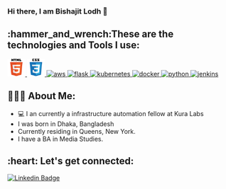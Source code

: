 ### Hi there, I am Bishajit Lodh 👋

<h2 align="left">:hammer_and_wrench:These are the technologies and Tools I use:</h2>
<p align="left">
    <a href="https://www.w3.org/html/" target="_blank"> <img src="https://raw.githubusercontent.com/devicons/devicon/master/icons/html5/html5-original-wordmark.svg" alt="html5" width="40" height="40"/> </a>
    <a href="https://www.w3schools.com/css/" target="_blank"> <img src="https://raw.githubusercontent.com/devicons/devicon/master/icons/css3/css3-original-wordmark.svg" alt="css3" width="40" height="40"/> </a>
    <a href="https://aws.amazon.com/" target="_blank"> <img
            src="https://www.vectorlogo.zone/logos/amazon_aws/amazon_aws-icon.svg" alt="aws" width="40" height="40" />  </a>
    <a href="https://flask.palletsprojects.com/en/2.0.x/" target="_blank"> <img
            src="https://www.vectorlogo.zone/logos/pocoo_flask/pocoo_flask-icon.svg" alt="flask" width="40" height="40" />  </a>
    <a href="https://kubernetes.io/" target="_blank"> <img
            src="https://www.vectorlogo.zone/logos/kubernetes/kubernetes-icon.svg" alt="kubernetes" width="40" height="40" />  </a>
    <a href="https://www.docker.com/" target="_blank"> <img
            src="https://www.vectorlogo.zone/logos/docker/docker-official.svg" alt="docker" width="40" height="40" />  </a>
    <a href="https://www.python.org/" target="_blank"> <img
            src="https://www.vectorlogo.zone/logos/python/python-icon.svg" alt="python" width="40" height="40" />  </a>
     <a href="https://www.jenkins.io/" target="_blank"> <img
            src="https://www.vectorlogo.zone/logos/jenkins/jenkins-icon.svg" alt="jenkins" width="40" height="40" />  </a>
 
<h2 align="left">👨🏻‍💻 About Me:</h2>

- :computer: I an currently a infrastructure automation fellow at Kura Labs
- I was born in Dhaka, Bangladesh
- Currently residing in Queens, New York.
- I have a BA in Media Studies.

<h2 align="left">:heart: Let's get connected:</h2>

[![Linkedin Badge](https://img.shields.io/badge/-bishajit-blue?style=flat-square&logo=Linkedin&logoColor=white&link=https://www.https://www.linkedin.com/in/bishajit-lodh-9325b3209/)](https://www.www.linkedin.com/in/bishajit-lodh)

<!--
**Bishajit/Bishajit** is a ✨ _special_ ✨ repository because its `README.md` (this file) appears on your GitHub profile.

Here are some ideas to get you started:

- 🔭 I’m currently working on ...
- 🌱 I’m currently learning ...
- 👯 I’m looking to collaborate on ...
- 🤔 I’m looking for help with ...
- 💬 Ask me about ...
- 📫 How to reach me: ...
- 😄 Pronouns: ...
- ⚡ Fun fact: ...
-->
